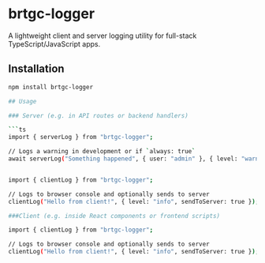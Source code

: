 # brtgc-logger

A lightweight client and server logging utility for full-stack TypeScript/JavaScript apps.

## Installation

```bash
npm install brtgc-logger

## Usage

### Server (e.g. in API routes or backend handlers)

```ts
import { serverLog } from "brtgc-logger";

// Logs a warning in development or if `always: true`
await serverLog("Something happened", { user: "admin" }, { level: "warn" });


import { clientLog } from "brtgc-logger";

// Logs to browser console and optionally sends to server
clientLog("Hello from client!", { level: "info", sendToServer: true });

###Client (e.g. inside React components or frontend scripts)

import { clientLog } from "brtgc-logger";

// Logs to browser console and optionally sends to server
clientLog("Hello from client!", { level: "info", sendToServer: true });